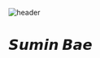 <!--
**waterminn/waterminn** is a ✨ _special_ ✨ repository because its `README.md` (this file) appears on your GitHub profile.

Here are some ideas to get you started:

- 🔭 I’m currently working on ...
- 🌱 I’m currently learning ...
- 👯 I’m looking to collaborate on ...
- 🤔 I’m looking for help with ...
- 💬 Ask me about ...
- 📫 How to reach me: ...
- 😄 Pronouns: ...
- ⚡ Fun fact: ...
-->

![header](https://capsule-render.vercel.app/api?type=waving&color=0:0A6EBD,100:A1C2F1&height=120&animation=fadeIn&section=footer&text=🏄🏻&fontSize=60)

<div align="left">
  
# 𝙎𝙪𝙢𝙞𝙣 𝘽𝙖𝙚

<!--
### 𝘛𝘦𝘤𝘩 𝘚𝘵𝘢𝘤𝘬
<a target="_blank"><img src="https://img.shields.io/badge/Android-3DDC84?style=flat-square&logo=Android&logoColor=FFFFFF"/></a>
<a target="_blank"><img src="https://img.shields.io/badge/Kotlin-7F52FF?style=flat-square&logo=Kotlin&logoColor=FFFFFF"/></a>
<a target="_blank"><img src="https://img.shields.io/badge/Python-3776AB?style=flat-square&logo=Python&logoColor=FFFFFF"/></a>
<a target="_blank"><img src="https://img.shields.io/badge/Java-007396?style=flat-square&logo=Oracle&logoColor=FFFFFF"/></a>
<a target="_blank"><img src="https://img.shields.io/badge/C++-00599C?style=flat-square&logo=Cplusplus&logoColor=FFFFFF"/></a>
-->
<!-- <a target="_blank"><img src="https://img.shields.io/badge/JavaScript-F7DF1E?style=flat-square&logo=JavaScript&logoColor=000000"/></a> -->
<!-- <a target="_blank"><img src="https://img.shields.io/badge/HTML5-E34F26?style=flat-square&logo=HTML5&logoColor=FFFFFF"/></a> -->
<!-- <a target="_blank"><img src="https://img.shields.io/badge/CSS3-1572B6?style=flat-square&logo=CSS3&logoColor=FFFFFF"/></a> -->

<!--  
### 𝘎𝘪𝘵𝘩𝘶𝘣 𝘚𝘵𝘢𝘵𝘴
<picture>
<source 
  srcset="https://github-readme-stats.vercel.app/api?username=wateralsie&count_private=true&show_icons=true&theme=github_dark_dimmed&bg_color=20232A&hide_border=true"
  media="(prefers-color-scheme: dark)"
/>
<source
  srcset="https://github-readme-stats.vercel.app/api?username=wateralsie&count_private=true&show_icons=true&theme=default"
  media="(prefers-color-scheme: light), (prefers-color-scheme: no-preference)"
/>
<img src="https://github-readme-stats.vercel.app/api?username=waterminn&show_icons=true" />
</picture>
-->
  
<!--
### 𝘠𝘰𝘶 𝘤𝘢𝘯 𝘢𝘭𝘴𝘰 𝘴𝘦𝘦 𝘮𝘦 𝘪𝘯...
<a href="https://www.instagram.com/watermin.bb/" target="_blank"><img src="https://img.shields.io/badge/Instagram-E4405F?style=flat-square&logo=Instagram&logoColor=FFFFFF"/></a>
<a target="_blank"><img src="https://img.shields.io/badge/tnals08019@gmail.com-EA4335?style=flat-square&logo=Gmail&logoColor=FFFFFF"/></a>
-->

<!-- <a href="https://velog.io/@watermin" target="_blank"><img src="https://img.shields.io/badge/BLOG-20C997?style=flat-square&logo=Velog&logoColor=ffffff"/></a> -->


<!--
### *solved.ac Stats*
![mazandi profile](http://mazandi.herokuapp.com/api?handle=mine1913&theme=dark)
-->

</div>

